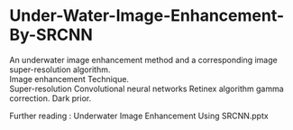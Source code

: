 # Under-Water-Image-Enhancement-By-SRCNN
An underwater image enhancement method and a corresponding image super-resolution algorithm.   
Image enhancement Technique.  
Super-resolution Convolutional neural networks
Retinex algorithm gamma correction. 
Dark prior.

Further reading : Underwater Image Enhancement  Using SRCNN.pptx

